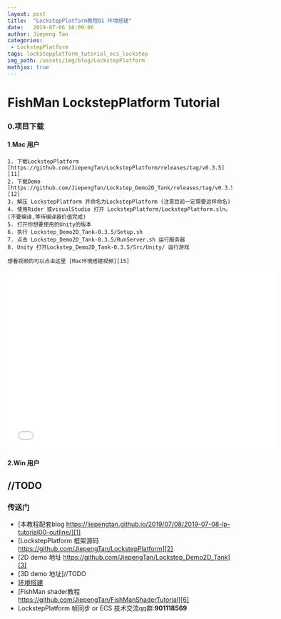 ```yaml
---
layout: post
title:  "LockstepPlatform教程01 环境搭建"
date:   2019-07-06 16:09:06
author: Jiepeng Tan
categories: 
 - LockstepPlatform
tags: lockstepplatform_tutorial_ecs_lockstep
img_path: /assets/img/blog/LockstepPlatform
mathjax: true
---
```




# FishMan LockstepPlatform Tutorial 

### **0.项目下载**

#### **1.Mac 用户**
    1. 下载LockstepPlatform [https://github.com/JiepengTan/LockstepPlatform/releases/tag/v0.3.5][11]
    2. 下载Demo [https://github.com/JiepengTan/Lockstep_Demo2D_Tank/releases/tag/v0.3.5][12]
    3. 解压 LockstepPlatform 并命名为LockstepPlatform (注意目前一定需要这样命名)
    4. 使用Rider 或visualStudio 打开 LockstepPlatform/LockstepPlatform.sln。(不要编译,等待编译器价值完成)
    5. 打开你想要使用的Unity的版本
    6. 执行 Lockstep_Demo2D_Tank-0.3.5/Setup.sh
    7. 点击 Lockstep_Demo2D_Tank-0.3.5/RunServer.sh 运行服务器
    8. Unity 打开Lockstep_Demo2D_Tank-0.3.5/Src/Unity/ 运行游戏

    想看视频的可以点击这里 [Mac环境搭建视频][15] 

<iframe height="400" width="600" src="//player.bilibili.com/player.html?aid=58401872&cid=101865401&page=1" scrolling="no" border="0" frameborder="no" framespacing="0" allowfullscreen="true"> </iframe>

#### **2.Win 用户**
//TODO
----------

### **传送门**
- [本教程配套blog https://jiepengtan.github.io/2019/07/08/2019-07-08-lp-tutorial00-outline/][1]
- [LockstepPlatform 框架源码 https://github.com/JiepengTan/LockstepPlatform][2]
- [2D demo 地址 https://github.com/JiepengTan/Lockstep_Demo2D_Tank][3]
- [3D demo 地址]//TODO
- [环境搭建][5]
- [FishMan shader教程 https://github.com/JiepengTan/FishManShaderTutorial][6]
- LockstepPlatform 帧同步 or ECS 技术交流qq群:**901118569**


 [1]: https://jiepengtan.github.io/2019/07/08/2019-07-08-lp-tutorial00-outline/
 [2]: https://github.com/JiepengTan/LockstepPlatform
 [3]: https://github.com/JiepengTan/Lockstep_Demo2D_Tank
 [4]: https://github.com/JiepengTan/Lockstep_Demo2D_Tank
 [5]: https://jiepengtan.github.io/2019/07/08/2019-07-08-lp-tutorial01-env-setup/
 [6]: https://github.com/JiepengTan/FishManShaderTutorial
 [7]: https://github.com/JiepengTan/LockstepECSGenerator
 [8]: https://jiepengtan.github.io/2018/03/26/shader-tutorial00-outline/
 [9]: https://github.com/JiepengTan/LockstepPlatform
 [10]: https://github.com/JiepengTan/LockstepPlatform
 [11]: https://github.com/JiepengTan/LockstepPlatform/releases/tag/v0.3.5
 [12]: https://github.com/JiepengTan/LockstepPlatform/releases/tag/v0.3.5
 [13]: https://github.com/proepkes/UnityLockstep
 [14]: https://github.com/JiepengTan/Lockstep_Demo2D_Tank
 [15]: https://www.bilibili.com/video/av58401872/
 
 